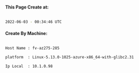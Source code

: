 
   
#### This Page Create at:

```bash

2022-06-03 - 00:34:46 UTC

```

#### Create By Machine:

```bash

Host Name : fv-az275-285

platform  : Linux-5.13.0-1025-azure-x86_64-with-glibc2.31

Ip Local  : 10.1.0.98

```

